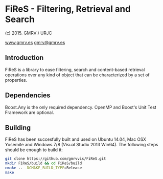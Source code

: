# FiReS - Filtering, Retrieval and Search
(c) 2015. GMRV / URJC

www.gmrv.es
gmrv@gmrv.es

## Introduction

FiReS is a library to ease filtering, search and content-based
retrieval operations over any kind of object that can be characterized
by a set of properties.

## Dependencies

Boost.Any is the only required dependency. OpenMP and Boost's Unit
Test Framework are optional.

## Building

FiReS has been succesfully built and used on Ubuntu 14.04, Mac OSX
Yosemite and Windows 7/8 (Visual Studio 2013 Win64). The following steps
should be enough to build it:

```bash
git clone https://github.com/gmrvvis/FiReS.git
mkdir FiReS/build && cd FiReS/build
cmake .. -DCMAKE_BUILD_TYPE=Release
make
```
